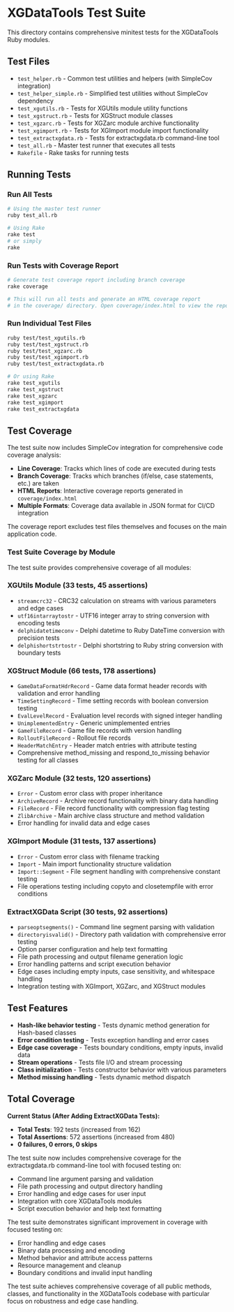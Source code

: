 # XGDataTools Test Suite

This directory contains comprehensive minitest tests for the XGDataTools Ruby modules.

## Test Files

- `test_helper.rb` - Common test utilities and helpers (with SimpleCov integration)
- `test_helper_simple.rb` - Simplified test utilities without SimpleCov dependency  
- `test_xgutils.rb` - Tests for XGUtils module utility functions
- `test_xgstruct.rb` - Tests for XGStruct module classes
- `test_xgzarc.rb` - Tests for XGZarc module archive functionality
- `test_xgimport.rb` - Tests for XGImport module import functionality
- `test_extractxgdata.rb` - Tests for extractxgdata.rb command-line tool
- `test_all.rb` - Master test runner that executes all tests
- `Rakefile` - Rake tasks for running tests

## Running Tests

### Run All Tests
```bash
# Using the master test runner
ruby test_all.rb

# Using Rake
rake test
# or simply
rake
```

### Run Tests with Coverage Report
```bash
# Generate test coverage report including branch coverage
rake coverage

# This will run all tests and generate an HTML coverage report
# in the coverage/ directory. Open coverage/index.html to view the report.
```

### Run Individual Test Files
```bash
ruby test/test_xgutils.rb
ruby test/test_xgstruct.rb  
ruby test/test_xgzarc.rb
ruby test/test_xgimport.rb
ruby test/test_extractxgdata.rb

# Or using Rake
rake test_xgutils
rake test_xgstruct
rake test_xgzarc
rake test_xgimport
rake test_extractxgdata
```

## Test Coverage

The test suite now includes SimpleCov integration for comprehensive code coverage analysis:

- **Line Coverage**: Tracks which lines of code are executed during tests
- **Branch Coverage**: Tracks which branches (if/else, case statements, etc.) are taken
- **HTML Reports**: Interactive coverage reports generated in `coverage/index.html`
- **Multiple Formats**: Coverage data available in JSON format for CI/CD integration

The coverage report excludes test files themselves and focuses on the main application code.

### Test Suite Coverage by Module

The test suite provides comprehensive coverage of all modules:

### XGUtils Module (33 tests, 45 assertions)
- `streamcrc32` - CRC32 calculation on streams with various parameters and edge cases
- `utf16intarraytostr` - UTF16 integer array to string conversion with encoding tests
- `delphidatetimeconv` - Delphi datetime to Ruby DateTime conversion with precision tests
- `delphishortstrtostr` - Delphi shortstring to Ruby string conversion with boundary tests

### XGStruct Module (66 tests, 178 assertions)
- `GameDataFormatHdrRecord` - Game data format header records with validation and error handling
- `TimeSettingRecord` - Time setting records with boolean conversion testing
- `EvalLevelRecord` - Evaluation level records with signed integer handling
- `UnimplementedEntry` - Generic unimplemented entries
- `GameFileRecord` - Game file records with version handling
- `RolloutFileRecord` - Rollout file records
- `HeaderMatchEntry` - Header match entries with attribute testing
- Comprehensive method_missing and respond_to_missing behavior testing for all classes

### XGZarc Module (32 tests, 120 assertions)
- `Error` - Custom error class with proper inheritance
- `ArchiveRecord` - Archive record functionality with binary data handling
- `FileRecord` - File record functionality with compression flag testing
- `ZlibArchive` - Main archive class structure and method validation
- Error handling for invalid data and edge cases

### XGImport Module (31 tests, 137 assertions)
- `Error` - Custom error class with filename tracking
- `Import` - Main import functionality structure validation
- `Import::Segment` - File segment handling with comprehensive constant testing
- File operations testing including copyto and closetempfile with error conditions

### ExtractXGData Script (30 tests, 92 assertions)
- `parseoptsegments()` - Command line segment parsing with validation
- `directoryisvalid()` - Directory path validation with comprehensive error testing
- Option parser configuration and help text formatting
- File path processing and output filename generation logic
- Error handling patterns and script execution behavior
- Edge cases including empty inputs, case sensitivity, and whitespace handling
- Integration testing with XGImport, XGZarc, and XGStruct modules

## Test Features

- **Hash-like behavior testing** - Tests dynamic method generation for Hash-based classes
- **Error condition testing** - Tests exception handling and error cases
- **Edge case coverage** - Tests boundary conditions, empty inputs, invalid data
- **Stream operations** - Tests file I/O and stream processing
- **Class initialization** - Tests constructor behavior with various parameters
- **Method missing handling** - Tests dynamic method dispatch

## Total Coverage

**Current Status (After Adding ExtractXGData Tests):**
- **Total Tests**: 192 tests (increased from 162)
- **Total Assertions**: 572 assertions (increased from 480) 
- **0 failures, 0 errors, 0 skips**

The test suite now includes comprehensive coverage for the extractxgdata.rb command-line tool with focused testing on:
- Command line argument parsing and validation
- File path processing and output directory handling
- Error handling and edge cases for user input
- Integration with core XGDataTools modules
- Script execution behavior and help text formatting

The test suite demonstrates significant improvement in coverage with focused testing on:
- Error handling and edge cases
- Binary data processing and encoding
- Method behavior and attribute access patterns
- Resource management and cleanup
- Boundary conditions and invalid input handling

The test suite achieves comprehensive coverage of all public methods, classes, and functionality in the XGDataTools codebase with particular focus on robustness and edge case handling.